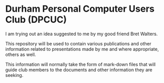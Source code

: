 # Durham Personal Computer Users Club (DPCUC)

I am trying out an idea suggested to me by my good friend Bret Walters.

This repository will be used to contain various publications and
other information related to presentations made by me and where
appropriate, others as well.

This information will normally take the form of mark-down files
that will guide club members to the documents and other information
they are seeking.
